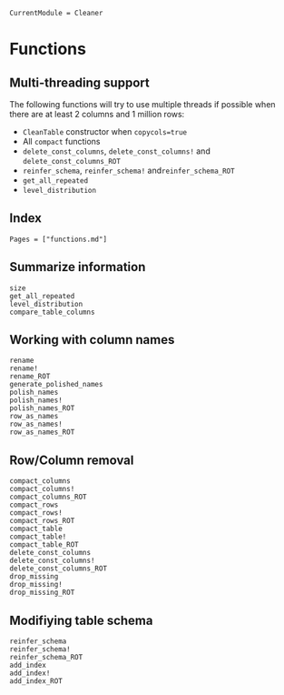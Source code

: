 ```@meta
CurrentModule = Cleaner
```

# Functions

## Multi-threading support

The following functions will try to use multiple threads if possible when there are at least 2 columns and 1 million rows:

- `CleanTable` constructor when `copycols=true`
- All `compact` functions
- `delete_const_columns`, `delete_const_columns!` and `delete_const_columns_ROT`
- `reinfer_schema`, `reinfer_schema!` and`reinfer_schema_ROT`
- `get_all_repeated`
- `level_distribution`

## Index

```@index
Pages = ["functions.md"]
```

## Summarize information

```@docs
size
get_all_repeated
level_distribution
compare_table_columns
```

## Working with column names

```@docs
rename
rename!
rename_ROT
generate_polished_names
polish_names
polish_names!
polish_names_ROT
row_as_names
row_as_names!
row_as_names_ROT
```

## Row/Column removal

```@docs
compact_columns
compact_columns!
compact_columns_ROT
compact_rows
compact_rows!
compact_rows_ROT
compact_table
compact_table!
compact_table_ROT
delete_const_columns
delete_const_columns!
delete_const_columns_ROT
drop_missing
drop_missing!
drop_missing_ROT
```

## Modifiying table schema

```@docs
reinfer_schema
reinfer_schema!
reinfer_schema_ROT
add_index
add_index!
add_index_ROT
```

